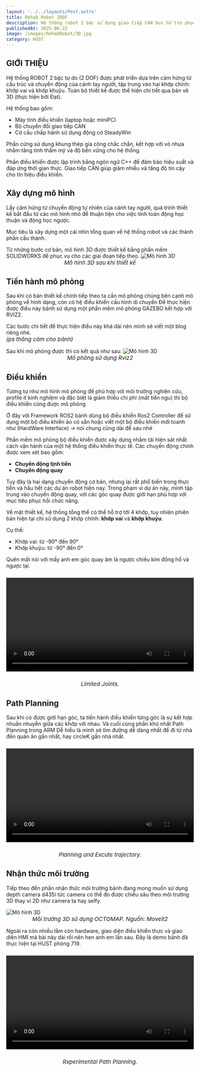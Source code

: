 ```yaml
---
layout: '../../layouts/Post.astro'
title: Rehab Robot 2DOF
description: Hệ thống robot 2 bậc sử dụng giao tiếp CAN bus hỗ trợ phục hồi chức năng.
publishedAt: 2025-06-22
image: /images/RehabRobot/3D.jpg
category: HUST
---
```



## GIỚI THIỆU
Hệ thống ROBOT 2 bậc tự do (2 DOF) được phát triển dựa trên cảm hứng từ cấu trúc và chuyển động của cánh tay người, tập trung vào hai khớp chính: khớp vai và khớp khuỷu. Toàn bộ thiết kế được thể hiện chi tiết qua bản vẽ 3D (thực hiện bởi Đạt).

Hệ thống bao gồm:
- Máy tính điều khiển (laptop hoặc miniPC)
- Bộ chuyển đổi giao tiếp CAN
- Cơ cấu chấp hành sử dụng động cơ SteadyWin

Phần cứng sử dụng khung thép gia công chắc chắn, kết hợp với vỏ nhựa nhằm tăng tính thẩm mỹ và độ bền vững cho hệ thống. 

Phần điều khiển được lập trình bằng ngôn ngữ C++ để đảm bảo hiệu suất và đáp ứng thời gian thực. Giao tiếp CAN giúp giảm nhiễu và tăng độ tin cậy cho tín hiệu điều khiển.

## Xây dựng mô hình

Lấy cảm hứng từ chuyển động tự nhiên của cánh tay người, quá trình thiết kế bắt đầu từ các mô hình nhỏ để thuận tiện cho việc tính toán động học thuận và động học ngược.

Mục tiêu là xây dựng một cái nhìn tổng quan về hệ thống robot và các thành phần cấu thành.

Từ những bước cơ bản, mô hình 3D được thiết kế bằng phần mềm SOLIDWORKS để phục vụ cho các giai đoạn tiếp theo.
![Mô hình 3D](/images/RehabRobot/3D.jpg)
<span style="font-size: 15px; font-style: italic; text-align: center; display: block;">
Mô hình 3D sau khi thiết kế
</span>


## Tiến hành mô phỏng 

Sau khi có bản thiết kế chính tiếp theo ta cần mô phỏng chúng bên cạnh mô phỏng về hình dạng, còn có hệ điều khiển cấu hình di chuyển 
Để thực hiện được điều này bảnh sử dụng một phần mềm mô phỏng GAZEBO kết hợp với RVIZ2. 

Các bước chi tiết để thực hiện điều này khá dài nên mình sẽ viết một blog riêng nhé.
<span style="font-size: 15px; font-style: italic; text-align: left; display: block;">
(ps thông cảm cho bảnh) 
</span>


Sau khi mô phỏng được thì có kết quả như sau:
![Mô hình 3D](/images/RehabRobot/simulation.jpg)
<span style="font-size: 15px; font-style: italic; text-align: center; display: block;">
Mô phỏng sử dụng Rviz2 
</span>


## Điều khiển 
Tương tự như mô hình mô phỏng để phù hợp với môi trường nghiên cứu, profile ít kinh nghiệm và đặc biệt là giảm thiểu chi phí (mất tiền ngu) thì bộ điều khiển cũng được mô phỏng 

Ở đây với Framework ROS2 bảnh dùng bộ điều khiển Ros2 Controller để sử dụng một bộ điều khiển ảo có sẵn hoặc viết một bộ điều khiển mới toanh như (HardWare Interface) -> nói chung cũng dài để sau nhé 

Phần mềm mô phỏng bộ điều khiển được xây dựng nhằm tái hiện sát nhất cách vận hành của một hệ thống điều khiển thực tế. Các chuyển động chính được xem xét bao gồm:

- **Chuyển động tịnh tiến**
- **Chuyển động quay**

Tuy đây là hai dạng chuyển động cơ bản, nhưng lại rất phổ biến trong thực tiễn và hầu hết các dự án robot hiện nay. Trong phạm vi dự án này, mình tập trung vào chuyển động quay, với các góc quay được giới hạn phù hợp với mục tiêu phục hồi chức năng.

Về mặt thiết kế, hệ thống tổng thể có thể hỗ trợ tới 4 khớp, tuy nhiên phiên bản hiện tại chỉ sử dụng 2 khớp chính: **khớp vai** và **khớp khuỷu**.

Cụ thể:
- Khớp vai: từ -90° đến 90°
- Khớp khuỷu: từ -90° đến 0°


Quên mất nói với mấy anh em góc quay âm là ngược chiều kim đồng hồ và ngược lại. 

<div style="display: flex; justify-content: center; align-items: center; margin: 24px 0;">
  <video controls width="800">
    <source src="/images/RehabRobot/TestAngle.webm" type="video/webm">
    Trình duyệt của bạn không hỗ trợ video.
  </video>
</div>
  <span style="font-size: 15px; font-style: italic; text-align: center; display: block;">
    Limited Joints. 
 </span>


## Path Planning
Sau khi có được giới hạn góc, ta tiến hành điều khiển từng góc là sự kết hợp nhuần nhuyễn giữa các khớp với nhau. 
Và cuối cùng phần khó nhất Path Planning trong ARM
Dễ hiểu là mình sẽ tìm đường dễ dàng nhất để đi từ nhà đến quán ăn gần nhất, hay circleK gần nhà nhất.
 

<div style="display: flex; justify-content: center; align-items: center; margin: 24px 0;">
  <video controls width="800">
    <source src="/images/RehabRobot/PlanningRehab.webm" type="video/webm">
    Trình duyệt của bạn không hỗ trợ video.
  </video>
</div>
  <span style="font-size: 15px; font-style: italic; text-align: center; display: block;">
    Planning and Excute trajectory. 
 </span>


## Nhận thức môi trường 
Tiếp theo đến phần nhận thức môi trường bảnh đang mong muốn sử dụng depth camera d435i tức camera có thể đo được chiều sâu theo môi trường 3D thay vì 2D như camera ta hay selfy.

![Mô hình 3D](/images/RehabRobot/octomap.png)
<span style="font-size: 15px; font-style: italic; text-align: center; display: block;">
Môi trường 3D sử dụng OCTOMAP.
Nguồn: Moveit2 
</span>

Ngoài ra còn nhiều lắm còn hardware, giao diện điều khiển thực và giao diện HMI mà bài này dài rồi nên hẹn anh em lần sau. Đây là demo bảnh đã thực hiện tại HUST phòng 719. 

<div style="display: flex; justify-content: center; align-items: center; margin: 24px 0;">
  <video controls width="800">
    <source src="/images/RehabRobot/Real.mp4" type="video/mp4">
    Trình duyệt của bạn không hỗ trợ video.
  </video>
</div>
  <span style="font-size: 15px; font-style: italic; text-align: center; display: block;">
    Rxperimental Path Planning. 
 </span>